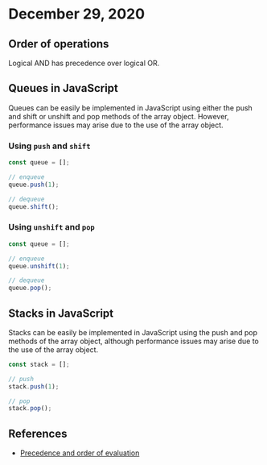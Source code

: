 # December 29, 2020

## Order of operations

Logical AND has precedence over logical OR.

## Queues in JavaScript

Queues can be easily be implemented in JavaScript using either the push and shift or unshift and pop methods of the array object. However, performance issues may arise due to the use of the array object.

### Using `push` and `shift`
```javascript
const queue = [];

// enqueue
queue.push(1);

// dequeue
queue.shift();
```

### Using `unshift` and `pop`
```javascript
const queue = [];

// enqueue
queue.unshift(1);

// dequeue
queue.pop();
```

## Stacks in JavaScript

Stacks can be easily be implemented in JavaScript using the push and pop methods of the array object, although performance issues may arise due to the use of the array object.

```javascript
const stack = [];

// push
stack.push(1);

// pop
stack.pop();
```

## References
- [Precedence and order of evaluation](https://docs.microsoft.com/en-us/cpp/c-language/precedence-and-order-of-evaluation?view=msvc-160)

